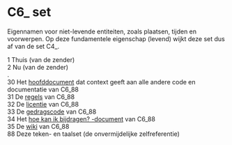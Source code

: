 # C6\_ set

Eigennamen voor niet-levende entiteiten, zoals plaatsen, tijden en voorwerpen.
Op deze fundamentele eigenschap (levend) wijkt deze set dus af van de set C4_.

1  Thuis (van de zender)  
2  Nu (van de zender)  
.  
30  Het [hoofddocument](README.md) dat context geeft aan alle andere code en documentatie van C6\_88  
31  De [regels](REGELS.md) van C6\_88  
32  De [licentie](LICENCE) van C6\_88  
33  De [gedragscode](CODE_OF_CONDUCT.md) van C6\_88  
34  Het [hoe kan ik bijdragen? -document](CONTRIBUTING.md) van C6\_88  
35  De [wiki](https://github.com/bvangils/C6_88/wiki) van C6\_88  
88  Deze teken- en taalset (de onvermijdelijke zelfreferentie)  
